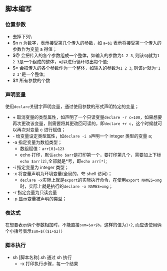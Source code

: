 ## 脚本编写

### 位置参数

- 去掉下列\
- \$n n 为数字，表示接受第几个传入的参数，如 `a=$1` 表示将接受第一个传入的参数作为变量 a 得值；
- \$@ 会把传入的各个参数组成一个整体，如输入的参数为`1 2 3`, 则该`$@`就为`1 2 3`是一个组成的整体，可以进行循环取出每个值;
- \$\* 会把传入的各个参数作为一个整体，如输入的参数为`1 2 3`, 则该`$*`就为`'1 2 3'`是一个整体;
- \$# 所有参数的个数

### 声明变量

使用`declare`关键字声明变量，通过使用参数的形式声明特定的变量；

- \+ 取消变量的类型属性，如声明了一个只读变量`declare -r c=100`，如果想要再次更改该变量，则需要将其更改回可读的，即`declare +r c`，这个时候就可以再次对变量 c 进行赋值；
- \- 给变量设定类型属性，如`declare -i a`声明一个 integer 类型的变量 a;
- -a 指定变量为数组类型；
  - 数组赋值：`arr[0]=123`
  - echo 打印，默认`echo $arr`是打印第一个，要打印第几个，需要加上下标`echo $arr[2]`,全部就是*号，即`echo arr[*]`;
- -i 指定变量为 integer 类型；
- -x 将变量声明为环境变量(全局的，夸 shell 访问)；
    - `declare -x`实际上就是`export`的实际执行命令，在使用`export NAMES=xmg`时，实际上就是执行的`declare -x NAMES=xmg`；
- -r 指定变量为只读变量
- -p 显示变量被声明的类型；

### 表达式

在想要表示俩个参数相加时，不能直接`sum=$a+$b`，这样的值为`1+2`, 而应该使用俩个小括号表示`sum=$(($1+$2))`

### 脚本执行

- sh [脚本名称].sh 通过 sh 执行
  - -x 打印执行步骤，每一个结果
